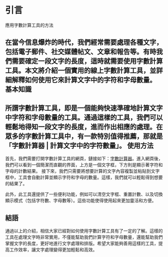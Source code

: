 引言
==

應用字數計算工具的方法

在當今信息爆炸的時代，我們經常需要處理各種文字，包括電子郵件、社交媒體帖文、文章和報告等。有時我們需要確定一段文字的長度，這時就需要使用字數計算工具。本文將介紹一個實用的線上字數計算工具，並詳細解釋如何使用它來計算文字中的字符和字母數量。 基本知識
----

所謂字數計算工具，即是一個能夠快速準確地計算文字中字符和字母數量的工具。通過這樣的工具，我們可以輕鬆地得知一段文字的長度，進而作出相應的處理。在眾多的字數計算工具中，有一款特別值得推薦，那就是「字數計算器 | 計算文字中的字符數量」。 使用方法
----

首先，我們需要打開字數計算工具的網頁，鏈接如下：[字數計算器](https://www.onlinecalculatorsfree.com/zh-tw/tools/character-counter.html)。進入網頁後，我們可以看到一個簡潔而直觀的界面，上方是一個文字框，下方則是顯示著字符和字母的計數結果。 接下來，我們只需要將想要計算的文字內容複製並粘貼到文字框中，工具會自動計算並顯示字符和字母的數量。這樣，我們就可以輕鬆得到想要的結果了。

此外，此工具還提供了一些便利功能，例如可以清空文字框、重置計數、以及切換顯示模式（包括字符數、字母數等）。這些功能使得使用起來更加靈活和方便。

結語
--

通過以上的介紹，相信大家已經對如何使用字數計算工具有了一定的了解。這樣的工具在處理文字時非常實用，不僅能幫助我們計算字符和字母數量，還能幫助我們掌握文字的長度，更好地進行文字處理和排版。希望大家能夠善用這樣的工具，提高工作效率，讓文字處理變得更加輕鬆和高效。 